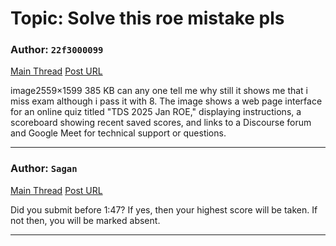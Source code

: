 # Topic: Solve this roe mistake pls

### Author: `22f3000099`
[Main Thread](https://discourse.onlinedegree.iitm.ac.in/t/solve-this-roe-mistake-pls/169352)
[Post URL](https://discourse.onlinedegree.iitm.ac.in/t/solve-this-roe-mistake-pls/169352/1)

[post_number]: 1
image2559×1599 385 KB
can any one tell me why still it shows me that i miss exam although i pass it with 8.
The image shows a web page interface for an online quiz titled "TDS 2025 Jan ROE," displaying instructions, a scoreboard showing recent saved scores, and links to a Discourse forum and Google Meet for technical support or questions.

---

### Author: `Sagan`
[Main Thread](https://discourse.onlinedegree.iitm.ac.in/t/solve-this-roe-mistake-pls/169352)
[Post URL](https://discourse.onlinedegree.iitm.ac.in/t/solve-this-roe-mistake-pls/169352/2)

[post_number]: 2
Did you submit before 1:47? If yes, then your highest score will be taken.
If not then, you will be marked absent.

---
